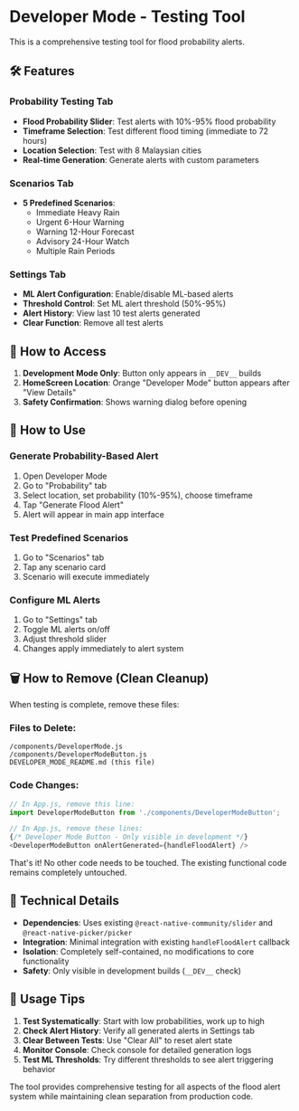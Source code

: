 # Developer Mode - Testing Tool

This is a comprehensive testing tool for flood probability alerts.

## 🛠️ Features

### Probability Testing Tab
- **Flood Probability Slider**: Test alerts with 10%-95% flood probability
- **Timeframe Selection**: Test different flood timing (immediate to 72 hours)
- **Location Selection**: Test with 8 Malaysian cities
- **Real-time Generation**: Generate alerts with custom parameters

### Scenarios Tab  
- **5 Predefined Scenarios**: 
  - Immediate Heavy Rain
  - Urgent 6-Hour Warning  
  - Warning 12-Hour Forecast
  - Advisory 24-Hour Watch
  - Multiple Rain Periods

### Settings Tab
- **ML Alert Configuration**: Enable/disable ML-based alerts
- **Threshold Control**: Set ML alert threshold (50%-95%)
- **Alert History**: View last 10 test alerts generated
- **Clear Function**: Remove all test alerts

## 📱 How to Access

1. **Development Mode Only**: Button only appears in `__DEV__` builds
2. **HomeScreen Location**: Orange "Developer Mode" button appears after "View Details"
3. **Safety Confirmation**: Shows warning dialog before opening

## 🧪 How to Use

### Generate Probability-Based Alert
1. Open Developer Mode
2. Go to "Probability" tab
3. Select location, set probability (10%-95%), choose timeframe
4. Tap "Generate Flood Alert"
5. Alert will appear in main app interface

### Test Predefined Scenarios
1. Go to "Scenarios" tab
2. Tap any scenario card
3. Scenario will execute immediately

### Configure ML Alerts
1. Go to "Settings" tab
2. Toggle ML alerts on/off
3. Adjust threshold slider
4. Changes apply immediately to alert system

## 🗑️ How to Remove (Clean Cleanup)

When testing is complete, remove these files:

### Files to Delete:
```
/components/DeveloperMode.js
/components/DeveloperModeButton.js
DEVELOPER_MODE_README.md (this file)
```

### Code Changes:
```javascript
// In App.js, remove this line:
import DeveloperModeButton from './components/DeveloperModeButton';

// In App.js, remove these lines:
{/* Developer Mode Button - Only visible in development */}
<DeveloperModeButton onAlertGenerated={handleFloodAlert} />
```

That's it! No other code needs to be touched. The existing functional code remains completely untouched.

## 🔧 Technical Details

- **Dependencies**: Uses existing `@react-native-community/slider` and `@react-native-picker/picker`
- **Integration**: Minimal integration with existing `handleFloodAlert` callback
- **Isolation**: Completely self-contained, no modifications to core functionality
- **Safety**: Only visible in development builds (`__DEV__` check)

## 📝 Usage Tips

1. **Test Systematically**: Start with low probabilities, work up to high
2. **Check Alert History**: Verify all generated alerts in Settings tab
3. **Clear Between Tests**: Use "Clear All" to reset alert state
4. **Monitor Console**: Check console for detailed generation logs
5. **Test ML Thresholds**: Try different thresholds to see alert triggering behavior

The tool provides comprehensive testing for all aspects of the flood alert system while maintaining clean separation from production code.